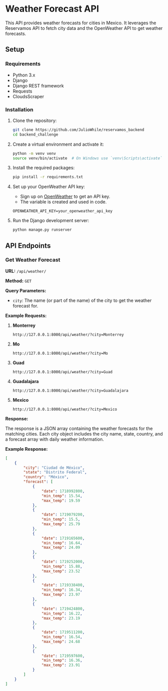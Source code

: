 # Weather Forecast API

This API provides weather forecasts for cities in Mexico. It leverages the Reservamos API to fetch city data and the OpenWeather API to get weather forecasts.

## Setup

### Requirements

- Python 3.x
- Django
- Django REST framework
- Requests
- CloudsScraper

### Installation

1. Clone the repository:

    ```bash
    git clone https://github.com/JulioWhile/reservamos_backend
    cd backend_challenge
    ```

2. Create a virtual environment and activate it:

    ```bash
    python -m venv venv
    source venv/bin/activate  # On Windows use `venv\Scripts\activate`
    ```

3. Install the required packages:

    ```bash
    pip install -r requirements.txt
    ```

4. Set up your OpenWeather API key:

    - Sign up on [OpenWeather](https://openweathermap.org/) to get an API key.
    - The variable is created and used in code.

    ```plaintext
    OPENWEATHER_API_KEY=your_openweather_api_key
    ```

5. Run the Django development server:

    ```bash
    python manage.py runserver
    ```

## API Endpoints

### Get Weather Forecast

**URL:** `/api/weather/`

**Method:** `GET`

**Query Parameters:**

- `city`: The name (or part of the name) of the city to get the weather forecast for.

**Example Requests:**

1. **Monterrey**

    ```
    http://127.0.0.1:8000/api/weather/?city=Monterrey
    ```

2. **Mo**

    ```
    http://127.0.0.1:8000/api/weather/?city=Mo
    ```

3. **Guad**

    ```
    http://127.0.0.1:8000/api/weather/?city=Guad
    ```

4. **Guadalajara**

    ```
    http://127.0.0.1:8000/api/weather/?city=Guadalajara
    ```

5. **Mexico**

    ```
    http://127.0.0.1:8000/api/weather/?city=Mexico
    ```

**Response:**

The response is a JSON array containing the weather forecasts for the matching cities. Each city object includes the city name, state, country, and a forecast array with daily weather information.

**Example Response:**

```json
[
    {
        "city": "Ciudad de México",
        "state": "Distrito Federal",
        "country": "México",
        "forecast": [
            {
                "date": 1718992800,
                "min_temp": 15.54,
                "max_temp": 19.59
            },
            {
                "date": 1719079200,
                "min_temp": 15.5,
                "max_temp": 25.79
            },
            {
                "date": 1719165600,
                "min_temp": 16.64,
                "max_temp": 24.09
            },
            {
                "date": 1719252000,
                "min_temp": 15.88,
                "max_temp": 23.52
            },
            {
                "date": 1719338400,
                "min_temp": 16.34,
                "max_temp": 23.97
            },
            {
                "date": 1719424800,
                "min_temp": 16.22,
                "max_temp": 23.19
            },
            {
                "date": 1719511200,
                "min_temp": 16.54,
                "max_temp": 24.68
            },
            {
                "date": 1719597600,
                "min_temp": 16.36,
                "max_temp": 23.91
            }
        ]
    }
]
```